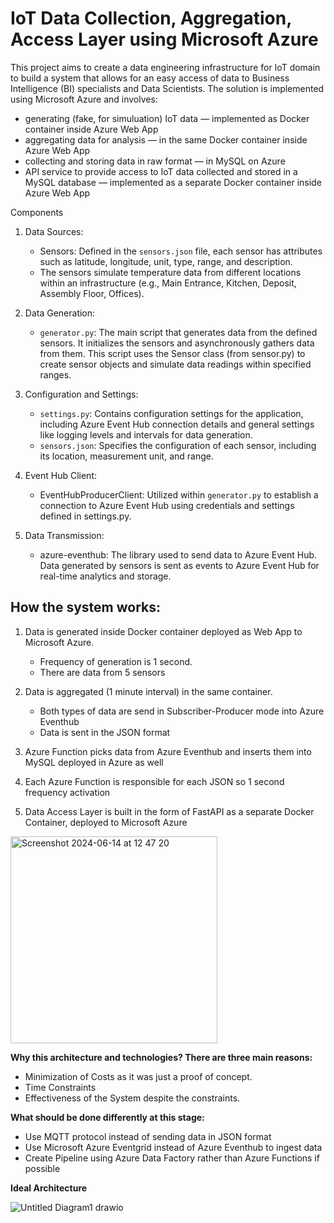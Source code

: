 # IoT Data Collection, Aggregation, Access Layer using Microsoft Azure

This project aims to create a data engineering infrastructure for IoT domain to build a system that allows for an easy access of data to Business Intelligence (BI) specialists and Data Scientists. The solution is implemented using Microsoft Azure and involves:

* generating (fake, for simuluation) IoT data — implemented as Docker container inside Azure Web App
* aggregating data for analysis — in the same Docker container inside Azure Web App
* collecting and storing data in raw format — in MySQL on Azure
* API service to provide access to IoT data collected and stored in a MySQL database — implemented as a separate Docker container inside Azure Web App


Components
1. Data Sources:
   * Sensors: Defined in the `sensors.json` file, each sensor has attributes such as latitude, longitude, unit, type, range, and description.
   * The sensors simulate temperature data from different locations within an infrastructure (e.g., Main Entrance, Kitchen, Deposit, Assembly Floor, Offices).
2. Data Generation:
   * `generator.py`: The main script that generates data from the defined sensors. It initializes the sensors and asynchronously gathers data from them. This script uses the Sensor class (from sensor.py) to create sensor objects and simulate data readings within specified ranges.
3. Configuration and Settings:
   * `settings.py`: Contains configuration settings for the application, including Azure Event Hub connection details and general settings like logging levels and intervals for data generation.
   * `sensors.json`: Specifies the configuration of each sensor, including its location, measurement unit, and range.
4. Event Hub Client:
   * EventHubProducerClient: Utilized within `generator.py` to establish a connection to Azure Event Hub using credentials and settings defined in settings.py.

5. Data Transmission:
   * azure-eventhub: The library used to send data to Azure Event Hub. Data generated by sensors is sent as events to Azure Event Hub for real-time analytics and storage.


## How the system works:
1. Data is generated inside Docker container deployed as Web App to Microsoft Azure.
    * Frequency of generation is 1 second.
    * There are data from 5 sensors
2. Data is aggregated (1 minute interval) in the same container.
    * Both types of data are send in Subscriber-Producer mode into Azure Eventhub
    * Data is sent in the JSON format

3. Azure Function picks data from Azure Eventhub and inserts them into MySQL deployed in Azure as well
4. Each Azure Function is responsible for each JSON so 1 second frequency activation
5. Data Access Layer is built in the form of FastAPI as a separate Docker Container, deployed to Microsoft Azure

<img width="331" alt="Screenshot 2024-06-14 at 12 47 20" src="https://github.com/barto-official/axpo_challenge_2/assets/125658269/d2860ab3-2e4f-487c-909e-e395077346e3">


**Why this architecture and technologies? There are three main reasons:**
- Minimization of Costs as it was just a proof of concept.
- Time Constraints
- Effectiveness of the System despite the constraints. 

**What should be done differently at this stage:**
- Use MQTT protocol instead of sending data in JSON format
- Use Microsoft Azure Eventgrid instead of Azure Eventhub to ingest data 
- Create Pipeline using Azure Data Factory rather than Azure Functions if possible


**Ideal Architecture**


![Untitled Diagram1 drawio](https://github.com/barto-official/axpo_challenge_2/assets/125658269/d0a68cff-4ec4-4564-8734-fc8f074aeede)



